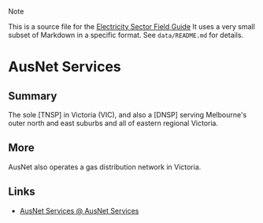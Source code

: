 > [!NOTE] 
> This is a source file for the [Electricity Sector Field Guide](https://grahamlea.github.io/Electricity-Sector-Field-Guide/)
> It uses a very small subset of Markdown in a specific format.
> See `data/README.md` for details.

# AusNet Services


## Summary

The sole [TNSP] in Victoria (VIC), and also a [DNSP] serving Melbourne's outer north and east suburbs and
all of eastern regional Victoria.


## More

AusNet also operates a gas distribution network in Victoria.


## Links
- [AusNet Services @ AusNet Services](https://www.ausnetservices.com.au/)

